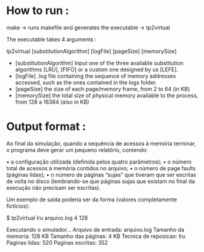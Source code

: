 # How to run :

make -> runs makefile and generates the executable -> tp2virtual

The executable takes 4 arguments :

tp2virtual [substitutionAlgorithm] [logFile] [pageSize] [memorySize]

* [substitutionAlgorithm] Input one of the three available substitution algorithms [LRU], [FIFO] or a custom one designed by us [LEFE].
* [logFile] .log file containing the sequence of memory addresses accessed, such as the ones contained in the logs folder.
* [pageSize] the size of each page/memory frame, from 2 to 64 (in KB)
* [memorySize] the total size of physical memory available to the process, from 128 a 16384 (also in KB)

# Output format :

Ao final da simulação, quando a sequência de acessos à memória terminar, o programa deve gerar um pequeno relatório, contendo:

• a configuração utilizada (definida pelos quatro parâmetros);
• o número total de acessos à memória contidos no arquivo;
• o número de page faults (páginas lidas);
• o número de páginas “sujas” que tiveram que ser escritas de volta no
  disco (lembrando-se que páginas sujas que existam no final da execução
  não precisam ser escritas).

Um exemplo de saı́da poderia ser da forma (valores completamente fictı́cios):

$ tp2virtual lru arquivo.log 4 128

Executando o simulador...
Arquivo de entrada: arquivo.log
Tamanho da memoria: 128 KB
Tamanho das páginas: 4 KB
Tecnica de reposicao: lru
Paginas lidas: 520
Paginas escritas: 352